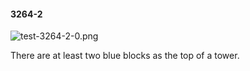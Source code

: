 #### 3264-2
![test-3264-2-0.png](https://github.com/lil-lab/nlvr/raw/master/nlvr/test/images/4/test-3264-2-0.png "test-3264-2-0.png")

There are at least two blue blocks as the top of a tower.